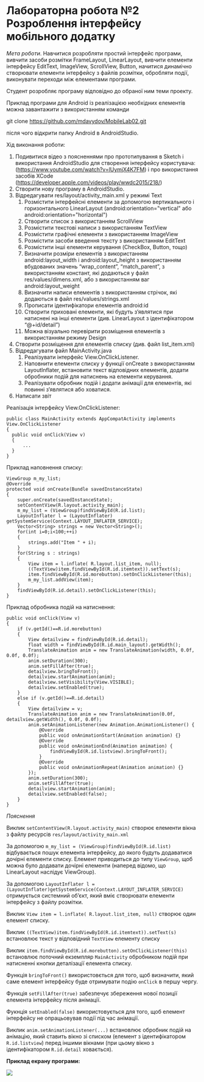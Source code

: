 # Лабораторна робота №2 Розроблення інтерфейсу мобільного додатку

*Мета роботи*. Навчитися розробляти простий інтерфейс програми, вивчити засоби розмітки FrameLayout, LinearLayout, вивчити елементи інтерфейсу EditText, ImageView, ScrollView, Button, начитися динамічно створювати елементи інтерфейсу з файлів розмітки, обробляти події, виконувати переходи між елементами програми.

Студент розробляє програму відповідно до обраної ним теми проекту.

Приклад програми для Android із реалізацією необхідних елементів можна завантажити з використанням команди

git clone https://github.com/mdavydov/MobileLab02.git

після чого відкрити папку Android в AndroidStudio.

Хід виконання роботи:

1. Подивитися відео з поясненнями про прототипування в Sketch і використання AndroidStudio для створення інтерфейсу користувача: (https://www.youtube.com/watch?v=lUymjX4K7FM) і про використання засобів XCode (https://developer.apple.com/videos/play/wwdc2015/218/)
1. Створити нову програму в AndroidStudio.
1. Відредагувати res/layout/activity_main.xml у режимі Text
    1. Розмістити інтерфейсні елементи за допомогою вертикального і горизонтального LinearLayout (android:orientation="vertical" або android:orientation="horizontal")
    1. Створити список з використанням ScrollView
    1. Розмістити текстові написи з використанням TextView
    1. Розмістити графічні елементи з використанням ImageView
    1. Розмістити засоби введення тексту з використанням EditText
    1. Розмістити інші елементи керування (CheckBox, Button, тощо)
    1. Визначити розміри елементів з використанням android:layout_width і android:layout_height з використанням вбудованих значень “wrap_content”, “match_parent”, з використанням констант, які додаються у файл res/values/dimens.xml, або з використанням ваг android:layout_weight
    1. Визначити написи елементів з використанням стрічок, які додаються в файл res/values/strings.xml
    1. Прописати ідентифікатори елементів android:id
    1. Створити приховані елементи, які будуть з’являтися при натиснені на інші елементи (див. LinearLayout з ідентифікатором “@+id/detail”)
    1. Можна візуально перевірити розміщення елементів з використанням режиму Design
1. Створити розміщення для елементів списку (див. файл list_item.xml)
1. Відредагувати файл MainActivity.java
    1. Реалізувати інтерфейс View.OnClickListener.
    1. Наповнити елементи списку у функції onCreate з використанням LayoutInflater, встановити текст відповідних елементів, додати обробники подій для натиcнень на елементи керування.
    1. Реалізувати обробник подій і додати анімації для елементів, які повинні з’являтися або ховатися.
1. Написати звіт 
 
Реалізація інтерфейсу View.OnClickListener:
  ```
public class MainActivity extends AppCompatActivity implements View.OnClickListener
{
    public void onClick(View v)
    {
        ...
    }
}
```

Приклад наповнення списку:
```
ViewGroup m_my_list;
@Override
protected void onCreate(Bundle savedInstanceState)
{
    super.onCreate(savedInstanceState);
    setContentView(R.layout.activity_main);
    m_my_list = (ViewGroup)findViewById(R.id.list);
    LayoutInflater l = (LayoutInflater) getSystemService(Context.LAYOUT_INFLATER_SERVICE);
    Vector<String> strings = new Vector<String>();
    for(int i=0;i<100;++i)
    {
        strings.add("Item " + i);
    }
    for(String s : strings)
    {
        View item = l.inflate( R.layout.list_item, null);
        ((TextView)item.findViewById(R.id.itemtext)).setText(s);
        item.findViewById(R.id.morebutton).setOnClickListener(this);
        m_my_list.addView(item);
    }
    findViewById(R.id.detail).setOnClickListener(this);
}
```
   
Приклад обробника подій на натиснення:
```
public void onClick(View v)
{
    if (v.getId()==R.id.morebutton)
    {
        View detailview = findViewById(R.id.detail);
        float width = findViewById(R.id.main_layout).getWidth();
        TranslateAnimation anim = new TranslateAnimation(width, 0.0f, 0.0f, 0.0f);
        anim.setDuration(300);
        anim.setFillAfter(true);
        detailview.bringToFront();
        detailview.startAnimation(anim);
        detailview.setVisibility(View.VISIBLE);
        detailview.setEnabled(true);
    }
    else if (v.getId()==R.id.detail)
    {
        View detailview = v;
        TranslateAnimation anim = new TranslateAnimation(0.0f, detailview.getWidth(), 0.0f, 0.0f);
        anim.setAnimationListener(new Animation.AnimationListener() {
            @Override
            public void onAnimationStart(Animation animation) {}
            @Override
            public void onAnimationEnd(Animation animation) {
                findViewById(R.id.listview).bringToFront();
            }
            @Override
            public void onAnimationRepeat(Animation animation) {}
        });
        anim.setDuration(300);
        anim.setFillAfter(true);
        detailview.startAnimation(anim);
        detailview.setEnabled(false);
    }
}
```



*Пояснення*

Виклик `setContentView(R.layout.activity_main)` створює елементи вікна з файлу ресурсів `res/layout/activity_main.xml`

За допомогою `m_my_list = (ViewGroup)findViewById(R.id.list)` відбувається пошук елемента інтерфейсу, до якого будуть додаватися дочірні елементи списку. Елемент приводиться до типу `ViewGroup`, щоб можна було додавати дочірні елементи (наперед відомо, що LinearLayout наслідує ViewGroup).

За допомогою `LayoutInflater l = (LayoutInflater)getSystemService(Context.LAYOUT_INFLATER_SERVICE)`
отримується системний об’єкт, який вміє створювати елементи інтерфейсу з файлу розмітки.

Виклик `View item = l.inflate( R.layout.list_item, null)` створює один елемент списку.

Виклик `((TextView)item.findViewById(R.id.itemtext)).setText(s)` встановлює текст у відповідний `TextView` елементу списку

Виклик `item.findViewById(R.id.morebutton).setOnClickListener(this)` встановлює поточний екземпляр `MainActivity` обробником подій при натисненні кнопки деталізації елемента списку.

Функція `bringToFront()` використовється для того, щоб визначити, який саме елемент інтерфейсу буде отримувати подію `onClick` в першу чергу.

Функція `setFillAfter(true)` забезпечує збереження нової позиції елемента інтерфейсу після анімації.

Фукнція `setEnabled(false)` використовується для того, щоб  елемент інтерфейсу не опрацьовував події під час анімації.

Виклик `anim.setAnimationListener(...)` встановлює обробник подій на анімацію, який ставить вікно зі списком (елемент з ідентифікатором `R.id.listview`) перед іншими вікнами (при цьому вікно з ідентифікатором `R.id.detail` ховається).

**Приклад екрану програми:**

![](Images/im1.jpg)
